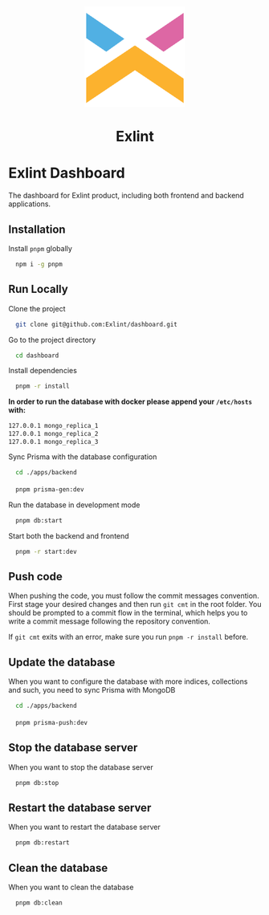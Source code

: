 <p align="center"><img src="assets/brand.png" height="200" width="200"/></p>

<h1 align="center">Exlint</h1>

# Exlint Dashboard

The dashboard for Exlint product, including both frontend and backend applications.

## Installation

Install `pnpm` globally

```bash
  npm i -g pnpm
```

## Run Locally

Clone the project

```bash
  git clone git@github.com:Exlint/dashboard.git
```

Go to the project directory

```bash
  cd dashboard
```

Install dependencies

```bash
  pnpm -r install
```

**In order to run the database with docker please append your `/etc/hosts` with:**

```
127.0.0.1 mongo_replica_1
127.0.0.1 mongo_replica_2
127.0.0.1 mongo_replica_3
```

Sync Prisma with the database configuration

```bash
  cd ./apps/backend

  pnpm prisma-gen:dev
```

Run the database in development mode

```bash
  pnpm db:start
```

Start both the backend and frontend

```bash
  pnpm -r start:dev
```

## Push code

When pushing the code, you must follow the commit messages convention.
First stage your desired changes and then run `git cmt` in the root folder.
You should be prompted to a commit flow in the terminal, which helps you to write a commit message following the repository convention.

If `git cmt` exits with an error, make sure you run `pnpm -r install` before.

## Update the database

When you want to configure the database with more indices, collections and such, you need to sync Prisma with MongoDB

```bash
  cd ./apps/backend

  pnpm prisma-push:dev
```

## Stop the database server

When you want to stop the database server

```bash
  pnpm db:stop
```

## Restart the database server

When you want to restart the database server

```bash
  pnpm db:restart
```

## Clean the database

When you want to clean the database

```bash
  pnpm db:clean
```
